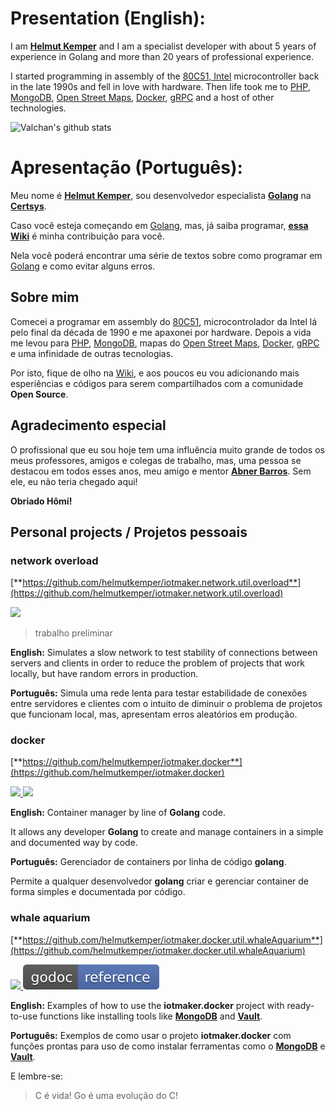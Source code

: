 # Presentation (English):

I am [**Helmut Kemper**](https://www.linkedin.com/in/helmut-kemper-93a5441b/) and I am a specialist developer with about 5 years of experience in Golang and more than 20 years of professional experience.

I started programming in assembly of the [80C51, Intel](https://www.nxp.com/docs/en/data-sheet/8XC51_8XC52.pdf) microcontroller back in the late 1990s and fell in love with hardware. Then life took me to [PHP](https://www.php.net/), [MongoDB](https://www.mongodb.com/), [Open Street Maps](https://www.openstreetmap.org/), [Docker](https://www.docker.com/), [gRPC](https://grpc.io/) and a host of other technologies.

![Valchan's github stats](https://github-readme-stats.vercel.app/api?username=helmutkemper&show_icons=true)

# Apresentação (Português):

Meu nome é [**Helmut Kemper**](https://www.linkedin.com/in/helmut-kemper-93a5441b/), sou desenvolvedor especialista **[Golang](https://golang.org/)** na **[Certsys](https://www.certsys.com.br/)**.

Caso você esteja começando em [Golang](https://golang.org/), mas, já saiba programar, [**essa Wiki**](https://github.com/helmutkemper/golang.solid.kiss.complexity.measure/wiki) é minha contribuição para você.

Nela você poderá encontrar uma série de textos sobre como programar em [Golang](https://golang.org/) e como evitar alguns erros.

## Sobre mim

Comecei a programar em assembly do [80C51](https://www.nxp.com/docs/en/data-sheet/8XC51_8XC52.pdf), microcontrolador da Intel lá pelo final da década de 1990 e me apaxonei por hardware. Depois a vida me levou para [PHP](https://www.php.net/), [MongoDB](https://www.mongodb.com/), mapas do [Open Street Maps](https://www.openstreetmap.org/), [Docker](https://www.docker.com/), [gRPC](https://grpc.io/) e uma infinidade de outras tecnologias.

Por isto, fique de olho na [Wiki](https://github.com/helmutkemper/golang.solid.kiss.complexity.measure/wiki), e aos poucos eu vou adicionando mais esperiências e códigos para serem compartilhados com a comunidade **Open Source**.

## Agradecimento especial

O profissional que eu sou hoje tem uma influência muito grande de todos os meus professores, amigos e colegas de trabalho, mas, uma pessoa se destacou em todos esses anos, meu amigo e mentor [**Abner Barros**](https://www.linkedin.com/in/abner-barros-5b86409/). Sem ele, eu não teria chegado aqui!

**Obriado Hômí!**

## Personal projects / Projetos pessoais

### network overload

[**https://github.com/helmutkemper/iotmaker.network.util.overload**](https://github.com/helmutkemper/iotmaker.network.util.overload)

<p>
  <a href="https://goreportcard.com/report/github.com/helmutkemper/iotmaker.network.util.overload">
    <img src="https://goreportcard.com/badge/github.com/helmutkemper/iotmaker.network.util.overload">
  </a>
</p>

> trabalho preliminar

**English:** Simulates a slow network to test stability of connections between servers and clients
in order to reduce the problem of projects that work locally, but have
random errors in production.

**Português:** Simula uma rede lenta para testar estabilidade de conexões entre servidores e clientes 
com o intuito de diminuir o problema de projetos que funcionam local, mas, apresentam 
erros aleatórios em produção.

### docker

[**https://github.com/helmutkemper/iotmaker.docker**](https://github.com/helmutkemper/iotmaker.docker)

<p>
  <a href="https://goreportcard.com/report/github.com/helmutkemper/iotmaker.docker">
    <img src="https://goreportcard.com/badge/github.com/helmutkemper/iotmaker.docker">
  </a>
  <a href="https://pkg.go.dev/github.com/helmutkemper/iotmaker.docker/v1.0.0?tab=doc">
    <img src="https://github.com/helmutkemper/iotmaker.docker/blob/master/image/godoc.svg">
  </a>
</p>

**English:** Container manager by line of **Golang** code.

It allows any developer **Golang** to create and manage containers in a simple and documented way by code.

**Português:** Gerenciador de containers por linha de código **golang**.

Permite a qualquer desenvolvedor **golang** criar e gerenciar container de forma simples e documentada por código. 

### whale aquarium

[**https://github.com/helmutkemper/iotmaker.docker.util.whaleAquarium**](https://github.com/helmutkemper/iotmaker.docker.util.whaleAquarium)

<p>
  <a href="https://goreportcard.com/report/github.com/helmutkemper/iotmaker.docker.util.whaleAquarium">
    <img src="https://goreportcard.com/badge/github.com/helmutkemper/iotmaker.docker.util.whaleAquarium">
  </a>
  <a href="https://pkg.go.dev/github.com/helmutkemper/iotmaker.docker.util.whaleAquarium/v1.0.0?tab=doc">
    <img src="https://github.com/helmutkemper/iotmaker.docker.util.whaleAquarium/blob/master/image/godoc.svg">
  </a>
</p>

**English:** Examples of how to use the **iotmaker.docker** project with ready-to-use functions like installing tools like [**MongoDB**](https://www.mongodb.com/) and
[**Vault**](https://www.vaultproject.io/).

**Português:** Exemplos de como usar o projeto **iotmaker.docker** com funções prontas para uso de como instalar ferramentas como o [**MongoDB**](https://www.mongodb.com/) e 
[**Vault**](https://www.vaultproject.io/).

E lembre-se:
> C é vida! Go é uma evolução do C!

<!--
**helmutkemper/helmutkemper** is a ✨ _special_ ✨ repository because its `README.md` (this file) appears on your GitHub profile.

Here are some ideas to get you started:

- 🔭 I’m currently working on ...
- 🌱 I’m currently learning ...
- 👯 I’m looking to collaborate on ...
- 🤔 I’m looking for help with ...
- 💬 Ask me about ...
- 📫 How to reach me: ...
- 😄 Pronouns: ...
- ⚡ Fun fact: ...
-->
